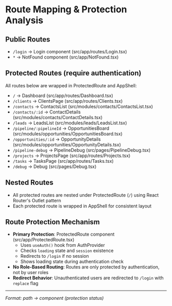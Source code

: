 # Route Mapping & Protection Analysis

## Public Routes
- `/login` → Login component (src/app/routes/Login.tsx)
- `*` → NotFound component (src/app/NotFound.tsx)

## Protected Routes (require authentication)
All routes below are wrapped in ProtectedRoute and AppShell:
- `/` → Dashboard (src/app/routes/Dashboard.tsx)
- `/clients` → ClientsPage (src/app/routes/Clients.tsx)
- `/contacts` → ContactsList (src/modules/contacts/ContactsList.tsx)
- `/contacts/:id` → ContactDetails (src/modules/contacts/ContactDetails.tsx)
- `/leads` → LeadsList (src/modules/leads/LeadsList.tsx)
- `/pipeline/:pipelineId` → OpportunitiesBoard (src/modules/opportunities/OpportunitiesBoard.tsx)
- `/opportunities/:id` → OpportunityDetails (src/modules/opportunities/OpportunityDetails.tsx)
- `/pipeline-debug` → PipelineDebug (src/pages/PipelineDebug.tsx)
- `/projects` → ProjectsPage (src/app/routes/Projects.tsx)
- `/tasks` → TasksPage (src/app/routes/Tasks.tsx)
- `/debug` → Debug (src/pages/Debug.tsx)

## Nested Routes
- All protected routes are nested under ProtectedRoute (`/`) using React Router's Outlet pattern
- Each protected route is wrapped in AppShell for consistent layout

## Route Protection Mechanism
- **Primary Protection**: ProtectedRoute component (src/app/ProtectedRoute.tsx)
  - Uses `useAuth()` hook from AuthProvider
  - Checks `loading` state and `session` existence
  - Redirects to `/login` if no session
  - Shows loading state during authentication check
- **No Role-Based Routing**: Routes are only protected by authentication, not by user roles
- **Redirect Behavior**: Unauthenticated users are redirected to `/login` with `replace` flag

---
*Format: path → component (protection status)*
